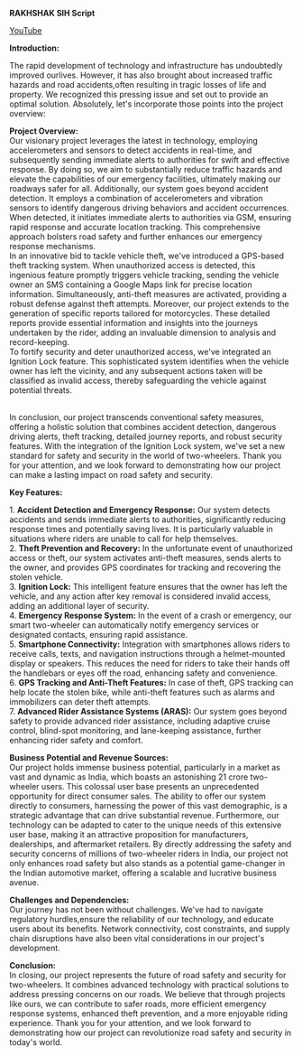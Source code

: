 
**RAKHSHAK SIH Script**

[YouTube](https://youtu.be/31NPfO307os?si=S1WJtdqGLDWCh-Fy)

**Introduction:**

The rapid development of technology and infrastructure has undoubtedly improved ourlives. However, it has also brought about increased traffic hazards and road accidents,often resulting in tragic losses of life and property. We recognized this pressing issue and set out to provide an optimal solution. Absolutely, let's incorporate those points into the project overview:

**Project Overview:**<br>
Our visionary project leverages the latest in technology, employing accelerometers and sensors to detect accidents in real-time, and subsequently sending immediate alerts to authorities for swift and effective response. By doing so, we aim to substantially reduce traffic hazards and elevate the capabilities of our emergency facilities, ultimately making our roadways safer for all. Additionally, our system goes beyond accident detection. It employs a combination of accelerometers and vibration sensors to identify dangerous driving behaviors and accident occurrences. When detected, it initiates immediate alerts to authorities via GSM, ensuring rapid response and accurate location tracking. This comprehensive approach bolsters road safety and further enhances our emergency response mechanisms.<br>
In an innovative bid to tackle vehicle theft, we've introduced a GPS-based theft tracking system. When unauthorized access is detected, this ingenious feature promptly triggers vehicle tracking, sending the vehicle owner an SMS containing a Google Maps link for precise location information. Simultaneously, anti-theft measures are activated, providing a robust defense against theft attempts. Moreover, our project extends to the generation of specific reports tailored for motorcycles. These detailed reports provide essential information and insights into the journeys undertaken by the rider, adding an invaluable dimension to analysis and record-keeping.<br>
To fortify security and deter unauthorized access, we've integrated an Ignition Lock feature. This sophisticated system identifies when the vehicle owner has left the vicinity, and any subsequent actions taken will be classified as invalid access, thereby safeguarding the vehicle against potential threats.<br><br>

In conclusion, our project transcends conventional safety measures, offering a holistic solution that combines accident detection, dangerous driving alerts, theft tracking, detailed  journey reports, and robust security features. With the integration of the Ignition Lock system, we've set a new standard for safety and security in the world of two-wheelers.
Thank you for your attention, and we look forward to demonstrating how our project can make a lasting impact on road safety and security.

**Key Features:**

1\. **Accident Detection and Emergency Response:** Our system detects accidents and sends immediate alerts to authorities, significantly reducing response times and potentially saving lives. It is particularly valuable in situations where riders are unable to call for help themselves.<br>
2\. **Theft Prevention and Recovery:** In the unfortunate event of unauthorized access or theft, our system activates anti-theft measures, sends alerts to the owner, and provides GPS coordinates for tracking and recovering the stolen vehicle.<br>
3\. **Ignition Lock:** This intelligent feature ensures that the owner has left the vehicle, and any action after key removal is considered invalid access, adding an additional layer of security.<br>
4\. **Emergency Response System:** In the event of a crash or emergency, our smart two-wheeler can automatically notify emergency services or designated contacts, ensuring rapid assistance.<br>
5\. **Smartphone Connectivity:** Integration with smartphones allows riders to receive calls, texts, and navigation instructions through a helmet-mounted display or speakers. This reduces the need for riders to take their hands off the handlebars or eyes off the road, enhancing safety and convenience.<br>
6\. **GPS Tracking and Anti-Theft Features:** In case of theft, GPS tracking can help locate the stolen bike, while anti-theft features such as alarms and immobilizers can deter theft attempts.<br>
7\. **Advanced Rider Assistance Systems (ARAS):** Our system goes beyond safety to provide advanced rider assistance, including adaptive cruise control, blind-spot monitoring, and lane-keeping assistance, further enhancing rider safety and comfort.<br>

**Business Potential and Revenue Sources:**<br>
Our project holds immense business potential, particularly in a market as vast and dynamic as India, which boasts an astonishing 21 crore two-wheeler users. This colossal user base presents an unprecedented opportunity for direct consumer sales. The ability to offer our system directly to consumers, harnessing the power of this vast demographic, is a strategic advantage that can drive substantial revenue. Furthermore, our technology can be adapted to cater to the unique needs of this extensive user base, making it an attractive proposition for manufacturers, dealerships, and aftermarket retailers. By directly
addressing the safety and security concerns of millions of two-wheeler riders in India, our project not only enhances road safety but also stands as a potential game-changer in the Indian automotive market, offering a scalable and lucrative business avenue.

**Challenges and Dependencies:**<br>
Our journey has not been without challenges. We've had to navigate regulatory hurdles,ensure the reliability of our technology, and educate users about its benefits. Network connectivity, cost constraints, and supply chain disruptions have also been vital considerations in our project's development.

**Conclusion:**<br>
In closing, our project represents the future of road safety and security for two-wheelers. It combines advanced technology with practical solutions to address pressing concerns on our roads. We believe that through projects like ours, we can contribute to safer roads, more efficient emergency response systems, enhanced theft prevention, and a more enjoyable riding experience. Thank you for your attention, and we look forward to demonstrating how our project can revolutionize road safety and security in today's world.


